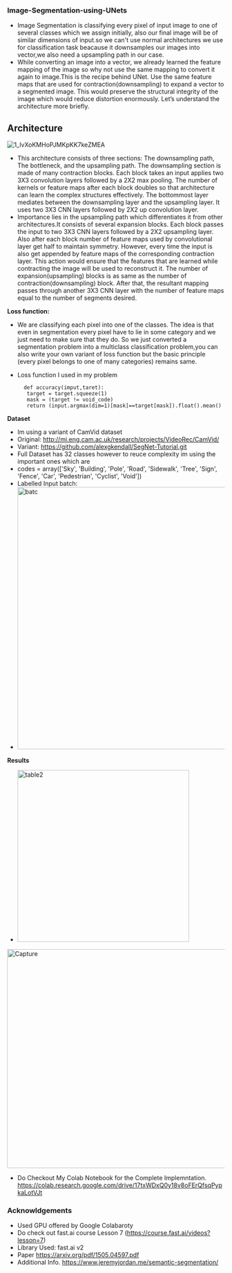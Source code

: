 ### Image-Segmentation-using-UNets ###
* Image Segmentation is classifying every pixel of input image to one of several classes which we assign initially, also our final image will be of similar dimensions of input.so we can't use normal architectures we use for classification task beacause it downsamples our images into vector,we also need a upsampling path in our case.
* While converting an image into a vector, we already learned the feature mapping of the image so why not use the same mapping to convert it again to image.This is the recipe behind UNet. Use the same feature maps that are used for contraction(downsampling) to expand a vector to a segmented image. This would preserve the structural integrity of the image which would reduce distortion enormously. 
Let’s understand the architecture more briefly.
## Architecture ##
![1_lvXoKMHoPJMKpKK7keZMEA](https://user-images.githubusercontent.com/47039231/75104203-37075a80-562c-11ea-8c80-f8af704e9b28.png)
* This architecture consists of three sections: The downsampling path, The bottleneck, and the upsampling path. The downsampling section is made of many contraction blocks. Each block takes an input applies two 3X3 convolution layers followed by a 2X2 max pooling. The number of kernels or feature maps after each block doubles so that architecture can learn the complex structures effectively. The bottommost layer mediates between the downsampling layer and the upsampling layer. It uses two 3X3 CNN layers followed by 2X2 up convolution layer.
* Importance lies in the upsampling path which differentiates it from other architectures.It consists of several expansion blocks. Each block passes the input to two 3X3 CNN layers followed by a 2X2 upsampling layer. Also after each block number of feature maps used by convolutional layer get half to maintain symmetry. However, every time the input is also get appended by feature maps of the corresponding contraction layer. This action would ensure that the features that are learned while contracting the image will be used to reconstruct it. The number of expansion(upsampling) blocks is as same as the number of contraction(downsampling) block. After that, the resultant mapping passes through another 3X3 CNN layer with the number of feature maps equal to the number of segments desired.



**Loss function:**
* We are classifying each pixel into one of the classes. The idea is that even in segmentation every pixel have to lie in some category and we just need to make sure that they do. So we just converted a segmentation problem into a multiclass classification problem,you can also write your own variant of loss function but the basic principle (every pixel belongs to one of many categories) remains same.
* Loss function I used in my problem

        def accuracy(imput,taret):
         target = target.squeeze(1)
         mask = (target != void_code)
         return (input.argmax(dim=1)[mask]==target[mask]).float().mean()


**Dataset**
* Im using a variant of CamVid dataset
* Original: http://mi.eng.cam.ac.uk/research/projects/VideoRec/CamVid/
* Variant:  https://github.com/alexgkendall/SegNet-Tutorial.git 
* Full Dataset has 32 classes however to reuce complexity im using the important ones which are 
* codes = array(['Sky', 'Building', 'Pole', 'Road', 'Sidewalk', 'Tree',
    'Sign', 'Fence', 'Car', 'Pedestrian', 'Cyclist', 'Void'])
* Labelled Input batch:
 * <img width="606" alt="batc" src="https://user-images.githubusercontent.com/47039231/75104816-5ce42d80-5633-11ea-9f25-113d4d336481.PNG">
 

**Results**  
* <img width="397" alt="table2" src="https://user-images.githubusercontent.com/47039231/75104650-b8adb700-5631-11ea-86f4-a57dbdc2eb88.PNG">
<img width="506" alt="Capture" src="https://user-images.githubusercontent.com/47039231/75104821-77b6a200-5633-11ea-9041-173b8309ffce.PNG">

* Do Checkout My Colab Notebook for the Complete Implemntation. https://colab.research.google.com/drive/17txWDxQ0y18v8oFErQfsqPypkaLotVJt

### Acknowldgements
* Used GPU offered by Google Colabaroty
* Do check out fast.ai course Lesson 7 (https://course.fast.ai/videos?lesson=7) 
* Library Used: fast.ai v2
* Paper  https://arxiv.org/pdf/1505.04597.pdf
* Additional Info. https://www.jeremyjordan.me/semantic-segmentation/





  
